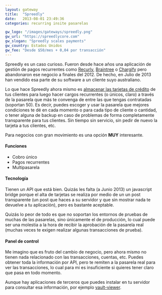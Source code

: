 ```yaml
---
layout: gateway
title:  "Spreedly"
date:   2013-08-01 23:49:36
categories: recurring insite pasarelas

gw_logo: "/images/gateways/spreedly.png"
gw_url: "https://spreedlycore.com"
gw_slogan: "Spreedly scales payments"
gw_country: Estados Unidos
gw_fee: "Desde $50/mes + 0,04 por transacción"
---
```


Spreedly es un caso curioso. Fueron desde hace años una aplicación de gestión de pagos recurrentes como [Recurly](/recurly/), [Braintree](/braintree/) o [Chargify](/chargify/) pero abandonaron ese negocio a finales del 2012. De hecho, en Julio de 2013 han vendido esa parte de su software a un cliente suyo australiano. 

Lo que hace Spreedly ahora mismo es [almacenar las tarjetas de crédito](/tokenizar/) de tus clientes para luego hacer cargos recurrentes (o únicos, claro) a través de la pasarela que más te convenga de entre las que tengas contratadas (soportan 50). Es decir, puedes escoger y usar la pasarela que mejores condiciones te dé en cada momento o para cada tipo de cliente o cantidad, o tener alguna de backup en caso de problemas de forma completamente transparente para tus clientes. Sin tiempo sin servicio, sin pedir de nuevo la tarjeta a tus clientes, etc.

Para negocios con gran movimiento es una opción **MUY** interesante.


#### Funciones

- Cobro único
- Pagos recurrentes
- Multipasarela


#### Tecnología

Tienen un API que está bien. Quizás les falta (a Junio 2013) un javascript bridge porque el alta de tarjetas se realiza por medio de un un post transparente (un post que haces a su servidor y que sin mostrar nada te devuelve a tu aplicación), pero es bastante aceptable.

Quizás lo peor de todo es que no soportan los entornos de pruebas de muchas de las pasarelas, sino únicamente el de producción, lo cual puede ser una molestia a la hora de recibir la aprobación de la pasarela real (muchas veces te exigen realizar algunas transacciones de prueba). 


#### Panel de control

Me imagino que es fruto del cambio de negocio, pero ahora mismo no tienen nada relacionado con las transacciones, cuentas, etc. Puedes obtener toda la información por API, pero te remiten a la pasarela real para ver las transacciones, lo cual para mi es insuficiente si quieres tener claro que pasa en todo momento.

Aunque hay aplicaciones de terceros que puedes instalar en tu servidor para consultar esa información, por ejemplo [vault-viewer](https://github.com/dangrossman/vault-viewer).

